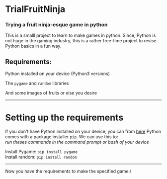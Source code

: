 # TrialFruitNinja
### Trying a fruit ninja-esque game in python

This is a smalll project to learn to make games in python. Since, Python is not huge in the gaming industry, this is a rather free-time project to revise Python
basics in a fun way.

## Requirements:
Python installed on your device (Python3 versions) 

The `pygame` and `random` libraries

And some images of fruits or else you desire
___

# Setting up the requirements
If you don't have Python installed on your device, you can from [here](https://www.python.org/downloads/)
Python comes with a package installer `pip`. We can use this to:\
_run theses commands in the command prompt or bash of your device_

Install Pygame:  `pip install pygame`\
Install  random: `pip install random`
___
Now you have the requirements to make the specified game.\

